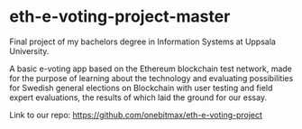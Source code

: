 # eth-e-voting-project-master
Final project of my bachelors degree in Information Systems at Uppsala University. 

A basic e-voting app based on the Ethereum blockchain test network, made for the purpose of learning about the technology and evaluating possibilities for Swedish general elections on Blockchain with user testing and field expert evaluations, the results of which laid the ground for our essay.

Link to our repo:
https://github.com/onebitmax/eth-e-voting-project
